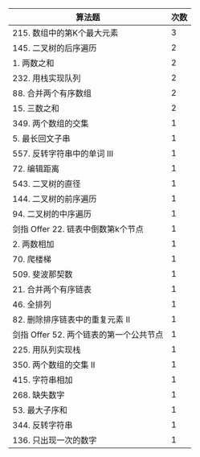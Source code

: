 | 算法题                        | 次数 |
|----------------------------|----|
| 215\. 数组中的第K个最大元素          | 3  |
| 145\. 二叉树的后序遍历             | 2  |
| 1\. 两数之和                   | 2  |
| 232\. 用栈实现队列               | 2  |
| 88\. 合并两个有序数组              | 2  |
| 15\. 三数之和                  | 2  |
| 349\. 两个数组的交集              | 1  |
| 5\. 最长回文子串                 | 1  |
| 557\. 反转字符串中的单词 III        | 1  |
| 72\. 编辑距离                  | 1  |
| 543\. 二叉树的直径               | 1  |
| 144\. 二叉树的前序遍历             | 1  |
| 94\. 二叉树的中序遍历              | 1  |
| 剑指 Offer 22\. 链表中倒数第k个节点   | 1  |
| 2\. 两数相加                   | 1  |
| 70\. 爬楼梯                   | 1  |
| 509\. 斐波那契数                | 1  |
| 21\. 合并两个有序链表              | 1  |
| 46\. 全排列                   | 1  |
| 82\. 删除排序链表中的重复元素 II       | 1  |
| 剑指 Offer 52\. 两个链表的第一个公共节点 | 1  |
| 225\. 用队列实现栈               | 1  |
| 350\. 两个数组的交集 II           | 1  |
| 415\. 字符串相加                | 1  |
| 268\. 缺失数字                 | 1  |
| 53\. 最大子序和                 | 1  |
| 344\. 反转字符串                | 1  |
| 136\. 只出现一次的数字             | 1  |
